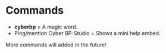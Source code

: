 # Commands
- **cyberbp** = A magic word.
- Ping/mention Cyber BP-Studio = Shows a mini help embed.

More commands will added in the future!
